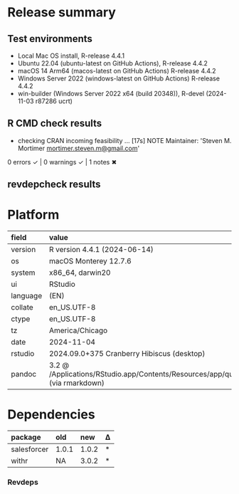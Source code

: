 # Release summary

## Test environments

* Local Mac OS install, R-release 4.4.1
* Ubuntu 22.04 (ubuntu-latest on GitHub Actions), R-release 4.4.2
* macOS 14 Arm64 (macos-latest on GitHub Actions) R-release 4.4.2
* Windows Server 2022 (windows-latest on GitHub Actions) R-release 4.4.2
* win-builder (Windows Server 2022 x64 (build 20348)), R-devel (2024-11-03 r87286 ucrt)

## R CMD check results

* checking CRAN incoming feasibility ... [17s] NOTE
Maintainer: 'Steven M. Mortimer <mortimer.steven.m@gmail.com>'

0 errors ✓ | 0 warnings ✓ | 1 notes ✖

## revdepcheck results

# Platform

|field    |value                                                                                           |
|:--------|:-----------------------------------------------------------------------------------------------|
|version  |R version 4.4.1 (2024-06-14)                                                                    |
|os       |macOS Monterey 12.7.6                                                                           |
|system   |x86_64, darwin20                                                                                |
|ui       |RStudio                                                                                         |
|language |(EN)                                                                                            |
|collate  |en_US.UTF-8                                                                                     |
|ctype    |en_US.UTF-8                                                                                     |
|tz       |America/Chicago                                                                                 |
|date     |2024-11-04                                                                                      |
|rstudio  |2024.09.0+375 Cranberry Hibiscus (desktop)                                                      |
|pandoc   |3.2 @ /Applications/RStudio.app/Contents/Resources/app/quarto/bin/tools/x86_64/ (via rmarkdown) |

# Dependencies

|package     |old   |new        |Δ  |
|:-----------|:-----|:----------|:--|
|salesforcer |1.0.1 |1.0.2 |*  |
|withr       |NA    |3.0.2      |*  |

### Revdeps
